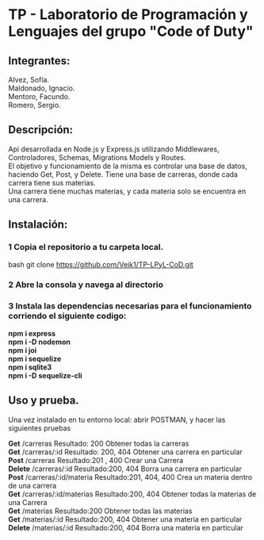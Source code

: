 # TP - Laboratorio de Programación y Lenguajes del grupo "Code of Duty"

## Integrantes: 
Alvez, Sofía.  
Maldonado, Ignacio.  
Mentoro, Facundo.  
Romero, Sergio.  

## Descripción: 

Api desarrollada en Node.js y Express.js utilizando Middlewares, Controladores, Schemas, Migrations Models y Routes.  
El objetivo y funcionamiento de la misma es controlar una base de datos, haciendo Get, Post, y Delete.
Tiene una base de carreras, donde cada carrera tiene sus materias.   
Una carrera tiene muchas materias, y cada materia solo se encuentra en una carrera.  

## Instalación:

### 1 Copia el repositorio a tu carpeta local.  
 
 bash
   git clone https://github.com/Veik1/TP-LPyL-CoD.git


###  2 Abre la consola y navega al directorio   

### 3 Instala las dependencias necesarias para el funcionamiento corriendo el siguiente codigo: 


**npm i express**    
**npm i -D nodemon**  
**npm i joi**   
**npm i sequelize**  
**npm i sqlite3**   
**npm i -D sequelize-cli**     

 
 
## Uso y prueba.  

Una vez instalado en tu entorno local: abrir POSTMAN, y hacer las siguientes pruebas  

**Get**	     /carreras	              Resultado: 200	Obtener todas la carreras   
**Get**	     /carreras/:id	          Resultado: 200, 404	Obtener una carrera en particular   
**Post**	    /carreras	              Resultado:201 , 400	Crear una Carrera   
**Delete**	  /carreras/:id	          Resultado:200, 404	Borra una carrera en particular   
**Post**	    /carreras/:id/materia	  Resultado:201, 404, 400	Crea un materia dentro de una carrera    
**Get**	     /carreras/:id/materias 	Resultado:200, 404	Obtener todas la materias de una Carrera    
**Get**	     /materias	              Resultado:200	Obtener todas las materias     
**Get**	     /materias/:id	          Resultado:200, 404	Obtener una materia en particular     
**Delete**	  /materias/:id          	Resultado:200, 404	Borra una materia en particular      
